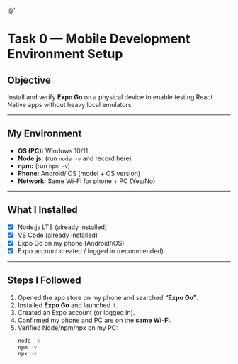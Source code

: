 @'

# Task 0 — Mobile Development Environment Setup

## Objective

Install and verify **Expo Go** on a physical device to enable testing React Native apps without heavy local emulators.

---

## My Environment

- **OS (PC):** Windows 10/11
- **Node.js:** (run `node -v` and record here)
- **npm:** (run `npm -v`)
- **Phone:** Android/iOS (model + OS version)
- **Network:** Same Wi-Fi for phone + PC (Yes/No)

---

## What I Installed

- [x] Node.js LTS (already installed)
- [x] VS Code (already installed)
- [x] Expo Go on my phone (Android/iOS)
- [x] Expo account created / logged in (recommended)

---

## Steps I Followed

1. Opened the app store on my phone and searched **“Expo Go”**.
2. Installed **Expo Go** and launched it.
3. Created an Expo account (or logged in).
4. Confirmed my phone and PC are on the **same Wi-Fi**.
5. Verified Node/npm/npx on my PC:
   ```bash
   node -v
   npm -v
   npx -v
   ```
